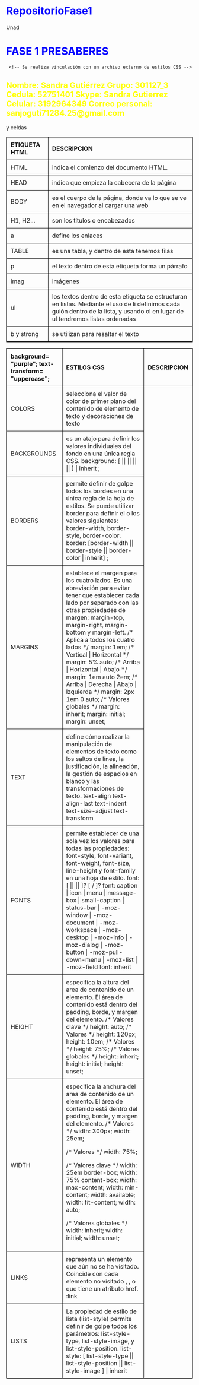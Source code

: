 # RepositorioFase1
Unad
<html lang-"es">
<meta http-equiv=”Content-Type” content=”text/html; charset=UTF-8″ />
<head>
  <h1> FASE 1 PRESABERES </h1>
     
     <!-- Se realiza vinculación con un archivo externo de estilos CSS -->
  
  <link rel="stylesheet" type="text/css" href="style.css">
   <style>
    h1 { color: #0000FF; }
    { background: gray  }
   </style>
</head>
<body>
      <h2>Nombre: Sandra Gutiérrez
          Grupo: 301127_3
          Cedula: 52751401
          Skype: Sandra Gutierrez
          Celular: 3192964349
          Correo personal: sanjoguti71284.25@gmail.com
      </h2>
       <style>
    h2 { color:  #FFFF00; }     
   </style>
  <style type="text/css">
       table, th, td {   
    border: 1px solid black; 
    border-collapse: collapse; }    
    th, td {  
    padding: 10px; }
    th {
    text-align: left;}
   </style>
   <link rel="stylesheet" href="tabla.css">
</body>
<body>
     <table style="width: 100%">
         <tr> 
            <th>
                ETIQUETA HTML
            </th>
            <th>
                DESCRIPCION 
            </th>
         </tr>
         <tr>
           <td>
               HTML
            </td>
            <td>
               indica el comienzo del documento HTML.
            </td>
         </tr>
         <tr> 
            <td>
              HEAD
            </td>
            <td>
              indica que empieza la cabecera de la página
            </td>
         </tr>
         <tr> 
           <td>
              BODY
            </td>
            <td>
              es el cuerpo de la página, donde va lo que se ve en el navegador al cargar una web
            </td>
         </tr>
         <tr> <td>
              H1, H2...
            </td>
            <td>
              son los títulos o encabezados
            </td>
         </tr>
         <tr> 
           <td>
              a
            </td>
            <td>
              define los enlaces
            </td>
         </tr>
         <tr> 
           <td>
              TABLE
            </td>
            <td>
              es una tabla, y dentro de esta tenemos filas <tr> y celdas
            </td>
         </tr>
         <tr> 
           <td>
               p
            </td>
            <td>
               el texto dentro de esta etiqueta forma un párrafo
            </td>
         </tr>
         <tr>
           <td>
               imag
            </td>
            <td>
               imágenes
            </td>
         </tr>
         <tr> 
           <td>
               ul
            </td>
            <td> 
              los textos dentro de esta etiqueta se estructuran en listas. 
              Mediante el uso de li definimos cada guión dentro  
              de la lista, y usando ol en lugar de ul tendremos listas ordenadas
            </td>
         </tr>
         <tr>
           <td>
              b y strong
            </td>
            <td>
              se utilizan para resaltar el texto
            </td>
         </tr>
      </table>
</body>
       <body>
     <table style="width: 100%";
            margin= auto;
            font-family: Arial;>
         <tr> 
           <th> background= "purple";
             text-transform= "uppercase";
            <th>
                ESTILOS CSS 
            </th>
            <th>
                DESCRIPCION 
            </th>
         </tr>
         <tr>
           <td>
               COLORS 
            </td>
            <td>
              <color> selecciona el valor de color de primer plano del contenido de elemento de texto y decoraciones de texto
            </td>
         </tr>
         <tr> 
            <td>
              BACKGROUNDS 
            </td>
            <td>
              es un atajo para definir los valores individuales del fondo en una única regla CSS.
              background: [  <background-color>    ||  <background-image>       ||
               <background-repeat>   ||  <background-attachment>  ||
               <background-position>
            ]   |   inherit ;
            </td>
         </tr>
         <tr> 
           <td>
              BORDERS
            </td>
            <td>
              permite definir de golpe todos los bordes en una única regla de la hoja de estilos. Se puede utilizar border para              definir el o los valores siguientes: border-width, border-style, border-color.
              border: [border-width || border-style || border-color | inherit] ;
            </td>
         </tr>
         <tr> <td>
             MARGINS
            </td>
            <td>
               establece el margen para los cuatro lados. Es una abreviación para evitar tener que establecer 
              cada lado por          separado con las otras propiedades de margen:  margin-top, margin-right, 
              margin-bottom y       margin-left.
              /* Aplica a todos los cuatro lados */
               margin: 1em;
              /* Vertical | Horizontal */
              margin: 5% auto;
          /* Arriba | Horizontal | Abajo */
           margin: 1em auto 2em; 
          /* Arriba | Derecha | Abajo | Izquierda */
           margin: 2px 1em 0 auto;
              /* Valores globales */
          margin: inherit;
          margin: initial;
          margin: unset;
            </td>
         </tr>
         <tr> 
           <td>
             TEXT
            </td>
            <td>
             define cómo realizar la manipulación de elementos de texto como los saltos de línea, la justificación, 
              la      alineación, 
             la gestión de espacios en blanco y las transformaciones de texto.
              text-align text-align-last text-indent text-size-adjust text-transform
            </td>
         </tr>
         <tr> 
           <td>
              FONTS
            </td>
            <td>
              permite establecer de una sola vez los valores para todas las propiedades: font-style, font-variant, 
              font-weight, font-size, line-height y font-family en una hoja de estilo.
              font: [ <font-style> || <font-variant> || <font-weight> ]? <font-size> [ / <line-height> ]? <font-family>
            font: caption | icon | menu | message-box | small-caption | status-bar | -moz-window | -moz-document | 
              -moz- workspace | -moz-desktop | -moz-info | -moz-dialog | -moz-button | -moz-pull-down-menu 
              | -moz-list | -moz-field font: inherit
            </td>
         </tr>
         <tr> 
           <td>
               HEIGHT
            </td>
            <td>
               especifica la altura del area de contenido de un elemento. El área de contenido está dentro del padding, 
              borde, y margen del elemento.
              /* Valores clave */
        height: auto;
        /* Valores <length> */
       height: 120px;
      height: 10em;
      /* Valores <percentage> */
     height: 75%;
      /* Valores globales */
    height: inherit;
    height: initial;
    height: unset;
            </td>
         </tr>
         <tr>
           <td>
               WIDTH
            </td>
            <td>
              especifica la anchura del area de contenido de un elemento. El área de contenido está dentro del padding, borde, y margen del elemento.
              /* Valores <length> */
width: 300px;
width: 25em;

/* Valores <percentage> */
width: 75%;

/* Valores clave */
width: 25em border-box;
width: 75% content-box;
width: max-content;
width: min-content;
width: available;
width: fit-content;
width: auto;

/* Valores globales */
width: inherit;
width: initial;
width: unset;
            </td>
         </tr>
         <tr> 
           <td>
               LINKS
            </td>
            <td> 
              representa un elemento que aún no se ha visitado. Coincide con cada elemento no visitado <a>, <area>, 
              o <link> que tiene un atributo href.
              :link
            </td>
         </tr>
         <tr>
           <td>
             LISTS
            </td>
            <td>
              La propiedad de estilo de lista (list-style) permite definir de golpe todos los parámetros: 
              list-style-type, list-style-image, y list-style-position.
              list-style: [ list-style-type || list-style-position || list-style-image ] | inherit
            </td>
         </tr>
          <tr>
